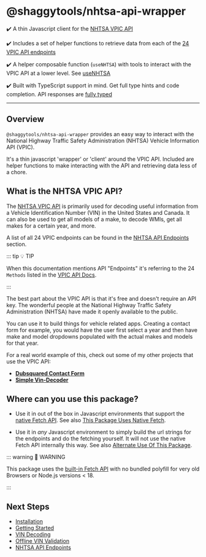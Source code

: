 # @shaggytools/nhtsa-api-wrapper

✔️ A thin Javascript client for the [NHTSA VPIC API](https://vpic.nhtsa.dot.gov/api/)

✔️ Includes a set of helper functions to retrieve data from each of the
[24 VPIC API endpoints](../api/index.md#vpic-api-endpoints)

✔️ A helper composable function (`useNHTSA`) with tools to interact with the VPIC API at a lower
level. See [useNHTSA](../utils/use-nhtsa-composable.md)

✔️ Built with TypeScript support in mind. Get full type hints and code
completion. API responses are [fully typed](../guide/typescript.md#nhtsa-api-response-types)

---

## Overview

`@shaggytools/nhtsa-api-wrapper` provides an easy way to interact with the National Highway Traffic
Safety Administration (NHTSA) Vehicle Information API (VPIC).

It's a thin javascript 'wrapper' or 'client' around the VPIC API. Included are helper functions to
make interacting with the API and retrieving data less of a chore.

## What is the NHTSA VPIC API?

The [NHTSA VPIC API](https://vpic.nhtsa.dot.gov/api/) is primarily used for decoding useful
information from a Vehicle Identification Number (VIN) in the United States and Canada.
It can also be used to get all models of a make, to decode WMIs, get all makes for a certain year,
and more.

A list of all 24 VPIC endpoints can be found in the
[NHTSA API Endpoints](../api/index.md#vpic-api-endpoints) section.

::: tip :bulb: TIP

When this documentation mentions API "Endpoints" it's referring to the 24 `Methods` listed in
the [VPIC API Docs](https://vpic.nhtsa.dot.gov/api/).

:::

The best part about the VPIC API is that it's free and doesn't require an API key. The
wonderful people at the National Highway Traffic Safety Administration (NHTSA) have made it
openly available to the public.

You can use it to build things for vehicle related apps. Creating a contact form for example, you
would have the user first select a year and then have make and model dropdowns populated with the
actual makes and models for that year.

For a real world example of this, check out some of my other projects that use the VPIC API:

- **[Dubsquared Contact Form](https://dubsquared.com/contact#contact-form)**
- **[Simple Vin-Decoder](https://shaggytech.com/vin-decoder)**

## Where can you use this package?

- Use it in out of the box in Javascript environments that support the
  [native Fetch API](https://developer.mozilla.org/en-US/docs/Web/API/Fetch_API).
  See also
  [This Package Uses Native Fetch](../guide/native-fetch.md#this-package-uses-native-fetch).

- Use it in _any_ Javascript environment to simply build the url strings for the endpoints
  and do the fetching yourself. It will not use the native Fetch API internally this way.
  See also
  [Alternate Use Of This Package](../guide/bring-your-own-fetch.md#alternate-use-of-this-package).

::: warning 🔞 WARNING

This package uses the
[built-in Fetch API](https://developer.mozilla.org/en-US/docs/Web/API/Fetch_API) with no bundled
polyfill for very old Browsers or Node.js versions < 18.

:::

## Next Steps

- [Installation](../guide/install.md)
- [Getting Started](../guide/getting-started.md)
- [VIN Decoding](../guide/vin-decoding.md)
- [Offline VIN Validation](../guide/offline-vin-validation.md)
- [NHTSA API Endpoints](../api/index.md#vpic-api-endpoints)
